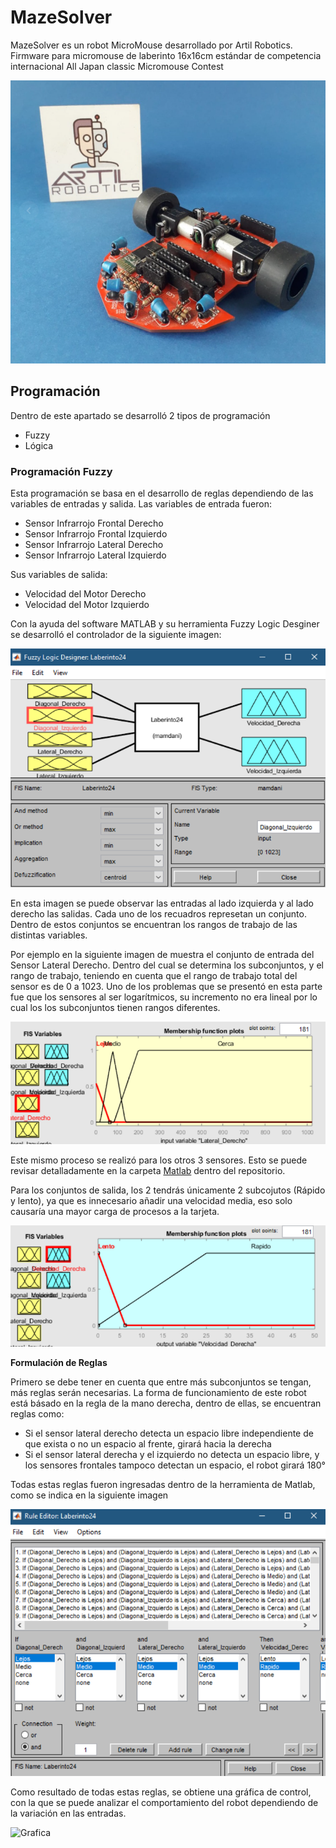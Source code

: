 # MazeSolver
MazeSolver es un robot MicroMouse desarrollado por Artil Robotics. Firmware para micromouse de laberinto 16x16cm estándar de competencia internacional All Japan classic Micromouse Contest

![MazeSolver](https://github.com/ArtilRobotics/MazeSolver/blob/main/image/MazeSolver.png)

## Programación
Dentro de este apartado se desarrolló 2 tipos de programación
- Fuzzy
- Lógica

### Programación Fuzzy
Esta programación se basa en el desarrollo de reglas dependiendo de las variables de entradas y salida.
Las variables de entrada fueron:
- Sensor Infrarrojo Frontal Derecho 
- Sensor Infrarrojo Frontal Izquierdo
- Sensor Infrarrojo Lateral Derecho 
- Sensor Infrarrojo Lateral Izquierdo

Sus variables de salida:
- Velocidad del Motor Derecho
- Velocidad del Motor Izquierdo

Con la ayuda del software MATLAB y su herramienta Fuzzy Logic Desginer se desarrolló el controlador de la siguiente imagen:

![Pantalla Principal](https://github.com/ArtilRobotics/MazeSolver/blob/main/image/Pantalla%20Principal%20Fuzzy%20Logic%20Designer.png)

En esta imagen se puede observar las entradas al lado izquierda y al lado derecho las salidas. Cada uno de los recuadros represetan un conjunto. Dentro de estos conjuntos se encuentran los rangos de trabajo de las distintas variables.

Por ejemplo en la siguiente imagen de muestra el conjunto de entrada del Sensor Lateral Derecho. Dentro del cual se determina los subconjuntos, y el rango de trabajo, teniendo en cuenta que el rango de trabajo total del sensor es de 0 a 1023. Uno de los problemas que se presentó en esta parte fue que los sensores al ser logarítmicos, su incremento no era lineal por lo cual los los subconjuntos tienen rangos diferentes.

![Sensor Lateral Derecho](https://github.com/ArtilRobotics/MazeSolver/blob/main/image/Conjunto%20Sensor%20Lateral%20Derecho.png)

Este mismo proceso se realizó para los otros 3 sensores. Esto se puede revisar detalladamente en la carpeta [Matlab](https://github.com/ArtilRobotics/MazeSolver/tree/main/Matlab/Intento%2029) dentro del repositorio.

Para los conjuntos de salida, los 2 tendrás únicamente 2 subcojutos (Rápido y lento), ya que es innecesario añadir una velocidad media, eso solo causaría una mayor carga de procesos a la tarjeta.

![Velocidad Motor Derecho](https://github.com/ArtilRobotics/MazeSolver/blob/main/image/Velocidad%20Motor%20Derecho.png)

**Formulación de Reglas**

Primero se debe tener en cuenta que entre más subconjuntos se tengan, más reglas serán necesarias. La forma de funcionamiento de este robot está básado en la regla de la mano derecha, dentro de ellas, se encuentran reglas como:
- Si el sensor lateral derecho detecta un espacio libre independiente de que exista o no un espacio al frente, girará hacia la derecha
- Si el sensor lateral derecha y el izquierdo no detecta un espacio libre, y los sensores frontales tampoco detectan un espacio, el robot girará 180°

Todas estas reglas fueron ingresadas dentro de la herramienta de Matlab, como se indica en la siguiente imagen

![Reglas](https://github.com/ArtilRobotics/MazeSolver/blob/main/image/Reglas.png)

Como resultado de todas estas reglas, se obtiene una gráfica de control, con la que se puede analizar el comportamiento del robot dependiendo de la variación en las entradas.

![Grafica](https://github.com/ArtilRobotics/MazeSolver/blob/main/image/Gráfica%20Resultante%20Reglas.png)


